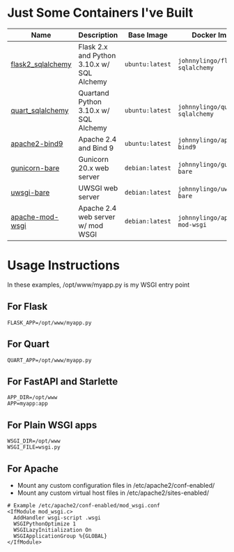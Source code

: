 # Just Some Containers I've Built

| Name                                   | Description                                  | Base Image      | Docker Image                   |
|----------------------------------------|----------------------------------------------|-----------------|--------------------------------|
| [flask2_sqlalchemy](flask2_sqlachemy)  | Flask 2.x and Python 3.10.x w/ SQL Alchemy   | `ubuntu:latest` | `johnnylingo/flask2-sqlalchemy` | 
| [quart_sqlalchemy](flask2_sqlachemy)   | Quartand Python 3.10.x w/ SQL Alchemy        | `ubuntu:latest` | `johnnylingo/quart-sqlalchemy` |
| [apache2-bind9](apache2-bind9)         | Apache 2.4 and Bind 9                        | `ubuntu:latest` | `johnnylingo/apache2-bind9`    | 
| [gunicorn-bare](gunicorn-bare)         | Gunicorn 20.x web server                     | `debian:latest` | `johnnylingo/gunicorn-bare`    | 
| [uwsgi-bare](uwsgi-bare)               | UWSGI web server                             | `debian:latest` | `johnnylingo/uwsgi-bare`       | 
| [apache-mod-wsgi](apache-mod-wsgi)     | Apache 2.4 web server w/ mod WSGI            | `debian:latest` | `johnnylingo/apache-mod-wsgi`  |

# Usage Instructions

In these examples, /opt/www/myapp.py is my WSGI entry point

## For Flask

```
FLASK_APP=/opt/www/myapp.py
```

## For Quart

```
QUART_APP=/opt/www/myapp.py
```

## For FastAPI and Starlette

```
APP_DIR=/opt/www
APP=myapp:app
```

## For Plain WSGI apps

```
WSGI_DIR=/opt/www
WSGI_FILE=wsgi.py
```

## For Apache

- Mount any custom configuration files in /etc/apache2/conf-enabled/
- Mount any custom virtual host files in /etc/apache2/sites-enabled/

```
# Example /etc/apache2/conf-enabled/mod_wsgi.conf
<IfModule mod_wsgi.c>
  AddHandler wsgi-script .wsgi
  WSGIPythonOptimize 1
  WSGILazyInitialization On
  WSGIApplicationGroup %{GLOBAL}
</IfModule>
```


